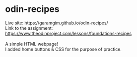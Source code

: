 # odin-recipes

Live site: https://garamgim.github.io/odin-recipes/ <br>
Link to the assignment: https://www.theodinproject.com/lessons/foundations-recipes
<br><br>
A simple HTML webpage! <br>
I added home buttons & CSS for the purpose of practice.
